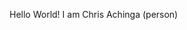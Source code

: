 Hello World! I am Chris Achinga (person)

<!-- <iframe width="230" height="100" src="https://www.youtube.com/embed/vBf1ufZ22EI" frameborder="0" allow="accelerometer; autoplay; clipboard-write; encrypted-media; gyroscope; picture-in-picture" allowfullscreen></iframe> -->